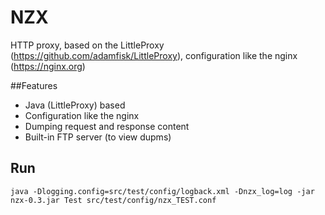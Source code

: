 # NZX
HTTP proxy, based on the LittleProxy (https://github.com/adamfisk/LittleProxy), configuration like the nginx (https://nginx.org)

##Features
* Java (LittleProxy) based
* Configuration like the nginx 
* Dumping request and response content
* Built-in FTP server (to view dupms)

## Run
``java -Dlogging.config=src/test/config/logback.xml -Dnzx_log=log -jar nzx-0.3.jar Test src/test/config/nzx_TEST.conf``
